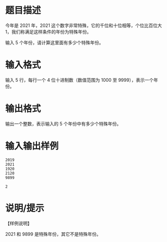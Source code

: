 # 题目描述

今年是 $2021$ 年，$2021$ 这个数字非常特殊，它的千位和十位相等，个位比百位大 $1$，我们称满足这样条件的年份为特殊年份。

输入 $5$ 个年份，请计算这里面有多少个特殊年份。

# 输入格式

输入 $5$ 行，每行一个 $4$ 位十进制数（数值范围为 $1000$ 至 $9999$），表示一个年份。

# 输出格式

输出一个整数，表示输入的 $5$ 个年份中有多少个特殊年份。

# 输入输出样例

```input1
2019
2021
1920
2120
9899
```

```output1
2
```

# 说明/提示

【样例说明】

$2021$ 和 $9899$ 是特殊年份，其它不是特殊年份。
